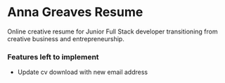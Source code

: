 # Anna Greaves Resume
Online creative resume for Junior Full Stack developer transitioning from creative business and entrepreneurship. 

### Features left to implement
- Update cv download with new email address